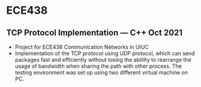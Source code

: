 # ECE438
## TCP Protocol Implementation — C++ Oct 2021
* Project for ECE438 Communication Networks in UIUC
* Implementation of the TCP protocol using UDP protocol, which can send packages fast and efficiently without losing the abililty to rearrange the usage of bandwidth when sharing the path with other process. The testing environment was set up using two different virtual machine on PC.
